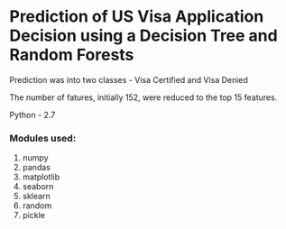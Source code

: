 # Prediction of US Visa Application Decision using a Decision Tree and Random Forests

Prediction was into two classes - Visa Certified and Visa Denied

The number of fatures, initially 152, were reduced to the top 15 features.

Python - 2.7

### Modules used:
1. numpy
2. pandas
3. matplotlib
4. seaborn
5. sklearn
6. random
7. pickle
